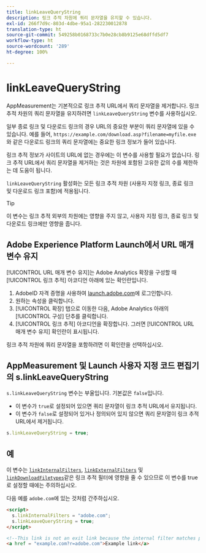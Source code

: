 ```yaml
---
title: linkLeaveQueryString
description: 링크 추적 차원에 쿼리 문자열을 유지할 수 있습니다.
exl-id: 266f7d9c-803d-4dbe-95a1-282230012878
translation-type: ht
source-git-commit: 549258b0168733c7b0e28cb8b9125e68dffd5df7
workflow-type: ht
source-wordcount: '289'
ht-degree: 100%

---
```


# linkLeaveQueryString

AppMeasurement는 기본적으로 링크 추적 URL에서 쿼리 문자열을 제거합니다. 링크 추적 차원의 쿼리 문자열을 유지하려면 `linkLeaveQueryString` 변수를 사용하십시오.

일부 종료 링크 및 다운로드 링크의 경우 URL의 중요한 부분이 쿼리 문자열에 있을 수 있습니다. 예를 들어, `https://example.com/download.asp?filename=myfile.exe`와 같은 다운로드 링크의 쿼리 문자열에는 중요한 링크 정보가 들어 있습니다.

링크 추적 정보가 사이트의 URL에 없는 경우에는 이 변수를 사용할 필요가 없습니다. 링크 추적 URL에서 쿼리 문자열을 제거하는 것은 차원에 포함된 고유한 값의 수를 제한하는 데 도움이 됩니다.

`linkLeaveQueryString` 활성화는 모든 링크 추적 차원 (사용자 지정 링크, 종료 링크 및 다운로드 링크 포함)에 적용됩니다.

>[!TIP]
>
> 이 변수는 링크 추적 외부의 차원에는 영향을 주지 않고, 사용자 지정 링크, 종료 링크 및 다운로드 링크에만 영향을 줍니다.

## Adobe Experience Platform Launch에서 URL 매개 변수 유지

[!UICONTROL URL 매개 변수 유지]는 Adobe Analytics 확장을 구성할 때 [!UICONTROL 링크 추적] 아코디언 아래에 있는 확인란입니다.

1. AdobeID 자격 증명을 사용하여 [launch.adobe.com](https://launch.adobe.com)에 로그인합니다.
2. 원하는 속성을 클릭합니다.
3. [!UICONTROL 확장] 탭으로 이동한 다음, Adobe Analytics 아래의 [!UICONTROL 구성] 단추를 클릭합니다.
4. [!UICONTROL 링크 추적] 아코디언을 확장합니다. 그러면 [!UICONTROL URL 매개 변수 유지] 확인란이 표시됩니다.

링크 추적 차원에 쿼리 문자열을 포함하려면 이 확인란을 선택하십시오.

## AppMeasurement 및 Launch 사용자 지정 코드 편집기의 s.linkLeaveQueryString

`s.linkLeaveQueryString` 변수는 부울입니다. 기본값은 `false`입니다.

* 이 변수가 `true`로 설정되어 있으면 쿼리 문자열이 링크 추적 URL에서 유지됩니다.
* 이 변수가 `false`로 설정되어 있거나 정의되어 있지 않으면 쿼리 문자열이 링크 추적 URL에서 제거됩니다.

```js
s.linkLeaveQueryString = true;
```

## 예

이 변수는 [`linkInternalFilters`](linkinternalfilters.md), [`linkExternalFilters`](linkexternalfilters.md) 및 [`linkDownloadFiletypes`](linkdownloadfiletypes.md)같은 링크 추적 필터에 영향을 줄 수 있으므로 이 변수를 true로 설정할 때에는 주의하십시오.

다음 예를 `adobe.com`에 있는 것처럼 간주하십시오.

```html
<script>
  s.linkInternalFilters = "adobe.com";
  s.linkLeaveQueryString = true;
</script>

<!--This link is not an exit link because the internal filter matches part of the query string -->
<a href = "example.com?r=adobe.com">Example link</a>
```
